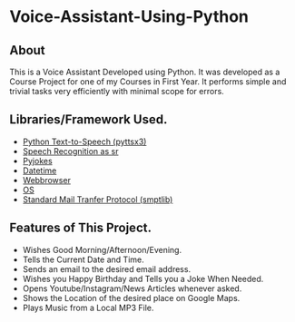 # Voice-Assistant-Using-Python

## About 

This is a Voice Assistant Developed using Python. It was developed as a Course Project for one of my Courses in First Year. It performs simple and trivial tasks very efficiently with minimal scope for errors.

## Libraries/Framework Used.

- <a href="https://pypi.org/project/pyttsx3/">Python Text-to-Speech (pyttsx3)</a>
- <a href="https://pypi.org/project/SpeechRecognition/">Speech Recognition as sr</a>
- <a href="https://pypi.org/project/pyjokes/">Pyjokes</a>
- <a href="https://docs.python.org/3/library/datetime.html">Datetime</a>
- <a href="https://docs.python.org/3/library/webbrowser.html">Webbrowser</a>
- <a href="https://docs.python.org/3/library/os.html">OS</a>
- <a href="https://docs.python.org/3/library/smtplib.html">Standard Mail Tranfer Protocol (smptlib)</a>

## Features of This Project.

- Wishes Good Morning/Afternoon/Evening.
- Tells the Current Date and Time.
- Sends an email to the desired email address.
- Wishes you Happy Birthday and Tells you a Joke When Needed.
- Opens Youtube/Instagram/News Articles whenever asked.
- Shows the Location of the desired place on Google Maps.
- Plays Music from a Local MP3 File.
